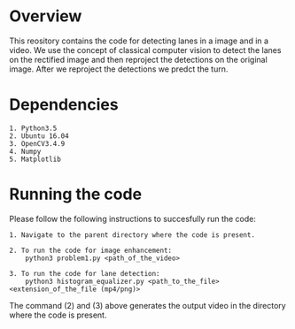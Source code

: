 # Overview

This reository contains the code for detecting lanes in a image and in a video. We use the concept of classical computer vision to detect the lanes on the rectified image and then reproject the detections on the original image. After we reproject the detections we predct the turn.

# Dependencies
```
1. Python3.5
2. Ubuntu 16.04
3. OpenCV3.4.9
4. Numpy
5. Matplotlib
```

# Running the code

Please follow the following instructions to succesfully run the code:
```
1. Navigate to the parent directory where the code is present.

2. To run the code for image enhancement:
	python3 problem1.py <path_of_the_video>

3. To run the code for lane detection:
	python3 histogram_equalizer.py <path_to_the_file> <extension_of_the_file (mp4/png)>
```

The command (2) and (3) above generates the output video in the directory where the code is present.

